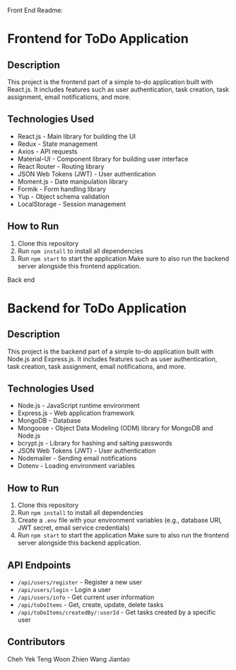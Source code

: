 Front End Readme:
# Frontend for ToDo Application
## Description
This project is the frontend part of a simple to-do application built with React.js. It includes features such as user authentication, task creation, task assignment, email notifications, and more.
## Technologies Used
* React.js - Main library for building the UI
* Redux - State management
* Axios - API requests
* Material-UI - Component library for building user interface
* React Router - Routing library
* JSON Web Tokens (JWT) - User authentication
* Moment.js - Date manipulation library
* Formik - Form handling library
* Yup - Object schema validation
* LocalStorage - Session management
## How to Run
1. Clone this repository
2. Run `npm install` to install all dependencies
3. Run `npm start` to start the application
Make sure to also run the backend server alongside this frontend application.


Back end
# Backend for ToDo Application
## Description
This project is the backend part of a simple to-do application built with Node.js and Express.js. It includes features such as user authentication, task creation, task assignment, email notifications, and more.
## Technologies Used
* Node.js - JavaScript runtime environment
* Express.js - Web application framework
* MongoDB - Database
* Mongoose - Object Data Modeling (ODM) library for MongoDB and Node.js
* bcrypt.js - Library for hashing and salting passwords
* JSON Web Tokens (JWT) - User authentication
* Nodemailer - Sending email notifications
* Dotenv - Loading environment variables
## How to Run
1. Clone this repository
2. Run `npm install` to install all dependencies
3. Create a `.env` file with your environment variables (e.g., database URI, JWT secret, email service credentials)
4. Run `npm start` to start the application
Make sure to also run the frontend server alongside this backend application.
## API Endpoints
* `/api/users/register` - Register a new user
* `/api/users/login` - Login a user
* `/api/users/info` - Get current user information
* `/api/toDoItems` - Get, create, update, delete tasks
* `/api/toDoItems/createdBy/:userId` - Get tasks created by a specific user
## Contributors
Cheh Yek Teng
Woon Zhien
Wang Jiantao